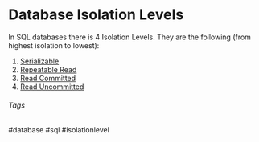 # Database Isolation Levels

In SQL databases there is 4 Isolation Levels. They are the following (from highest isolation to lowest):

1. [Serializable](database_isolation_level_serializable.md)
2. [Repeatable Read](database_isolation_level_repeatable_read.md)
3. [Read Committed](database_isolation_level_read_committed.md)
4. [Read Uncommitted](database_isolation_level_read_uncommitted.md)

###### Tags

#database #sql #isolationlevel 